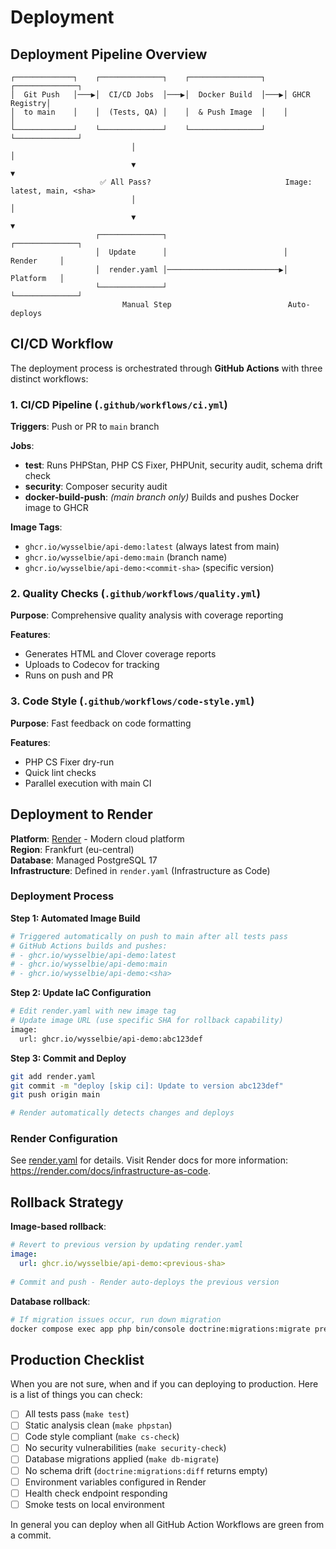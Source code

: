 # Deployment

## Deployment Pipeline Overview

```
┌─────────────┐    ┌──────────────┐    ┌────────────────┐    ┌──────────────┐
│  Git Push   │───▶│  CI/CD Jobs  │───▶│  Docker Build  │───▶│ GHCR Registry│
│  to main    │    │  (Tests, QA) │    │  & Push Image  │    │              │
└─────────────┘    └──────────────┘    └────────────────┘    └──────────────┘
                           │                                          │
                           ▼                                          ▼
                    ✅ All Pass?                              Image: latest, main, <sha>
                           │                                          │
                           ▼                                          ▼
                   ┌──────────────┐                          ┌──────────────┐
                   │  Update      │                          │   Render     │
                   │  render.yaml │─────────────────────────▶│   Platform   │
                   └──────────────┘                          └──────────────┘
                         Manual Step                          Auto-deploys
```

## CI/CD Workflow

The deployment process is orchestrated through **GitHub Actions** with three distinct workflows:

### 1. **CI/CD Pipeline** (`.github/workflows/ci.yml`)

**Triggers**: Push or PR to `main` branch

**Jobs**:
- **test**: Runs PHPStan, PHP CS Fixer, PHPUnit, security audit, schema drift check
- **security**: Composer security audit
- **docker-build-push**: *(main branch only)* Builds and pushes Docker image to GHCR

**Image Tags**:
- `ghcr.io/wysselbie/api-demo:latest` (always latest from main)
- `ghcr.io/wysselbie/api-demo:main` (branch name)
- `ghcr.io/wysselbie/api-demo:<commit-sha>` (specific version)

### 2. **Quality Checks** (`.github/workflows/quality.yml`)

**Purpose**: Comprehensive quality analysis with coverage reporting

**Features**:
- Generates HTML and Clover coverage reports
- Uploads to Codecov for tracking
- Runs on push and PR

### 3. **Code Style** (`.github/workflows/code-style.yml`)

**Purpose**: Fast feedback on code formatting

**Features**:
- PHP CS Fixer dry-run
- Quick lint checks
- Parallel execution with main CI

## Deployment to Render

**Platform**: [Render](https://render.com) - Modern cloud platform  
**Region**: Frankfurt (eu-central)  
**Database**: Managed PostgreSQL 17  
**Infrastructure**: Defined in `render.yaml` (Infrastructure as Code)

### Deployment Process

**Step 1: Automated Image Build**
```bash
# Triggered automatically on push to main after all tests pass
# GitHub Actions builds and pushes:
# - ghcr.io/wysselbie/api-demo:latest
# - ghcr.io/wysselbie/api-demo:main
# - ghcr.io/wysselbie/api-demo:<sha>
```

**Step 2: Update IaC Configuration**
```bash
# Edit render.yaml with new image tag
# Update image URL (use specific SHA for rollback capability)
image:
  url: ghcr.io/wysselbie/api-demo:abc123def
```

**Step 3: Commit and Deploy**
```bash
git add render.yaml
git commit -m "deploy [skip ci]: Update to version abc123def"
git push origin main

# Render automatically detects changes and deploys
```

### Render Configuration

See [render.yaml](./render.yaml) for details.
Visit Render docs for more information: https://render.com/docs/infrastructure-as-code.

## Rollback Strategy

**Image-based rollback**:
```yaml
# Revert to previous version by updating render.yaml
image:
  url: ghcr.io/wysselbie/api-demo:<previous-sha>
  
# Commit and push - Render auto-deploys the previous version
```

**Database rollback**:
```bash
# If migration issues occur, run down migration
docker compose exec app php bin/console doctrine:migrations:migrate prev --no-interaction
```

## Production Checklist

When you are not sure, when and if you can deploying to production. Here is a list of things you can check:

- [ ] All tests pass (`make test`)
- [ ] Static analysis clean (`make phpstan`)
- [ ] Code style compliant (`make cs-check`)
- [ ] No security vulnerabilities (`make security-check`)
- [ ] Database migrations applied (`make db-migrate`)
- [ ] No schema drift (`doctrine:migrations:diff` returns empty)
- [ ] Environment variables configured in Render
- [ ] Health check endpoint responding
- [ ] Smoke tests on local environment

In general you can deploy when all GitHub Action Workflows are green from a commit.


